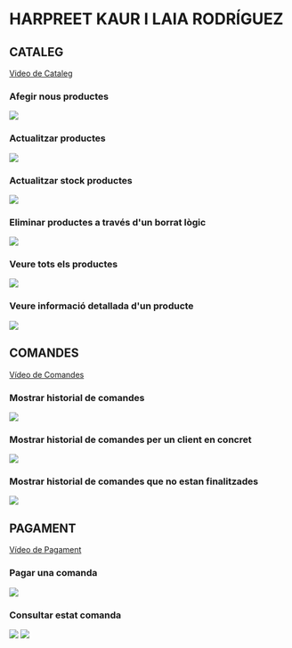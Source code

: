 # HARPREET KAUR I LAIA RODRÍGUEZ

## CATALEG
<a href="https://drive.google.com/file/d/1aTR0dnNlYts6E98Ff3sq6DvXsGUNVW7E/view?usp=drive_link">Video de Cataleg</a>

### Afegir nous productes
<img src="https://i.imgur.com/9rgPLSd.png">

### Actualitzar productes
<img src="https://i.imgur.com/YWqkSaM.png">

### Actualitzar stock productes
<img src="https://i.imgur.com/YWqkSaM.png">

### Eliminar productes a través d'un borrat lògic
<img src="https://i.imgur.com/YWqkSaM.png">

### Veure tots els productes
<img src="https://i.imgur.com/YWqkSaM.png">

### Veure informació detallada d'un producte
<img src="https://i.imgur.com/YWqkSaM.png">

## COMANDES

<a href="https://drive.google.com/file/d/1dHlSrbO75toenFt0KwyH9_g55B3UElEz/view?usp=sharing">Vídeo de Comandes</a>

### Mostrar historial de comandes

<img src="https://i.imgur.com/YWqkSaM.png">

### Mostrar historial de comandes per un client en concret

<img src="https://i.imgur.com/fRiYS1q.png">

### Mostrar historial de comandes que no estan finalitzades

<img src="https://i.imgur.com/Ds84gsY.png">

## PAGAMENT

<a href="https://drive.google.com/file/d/1ymmiB2A0zqKDmGfd_jVUCP3roERlGAJz/view?usp=sharing">Vídeo de Pagament</a>

### Pagar una comanda
<img src="https://i.imgur.com/L2pyMuq.png">

### Consultar estat comanda
<img src="https://i.imgur.com/lZknwe7.png">
<img src="https://i.imgur.com/dYI3AC4.png">
